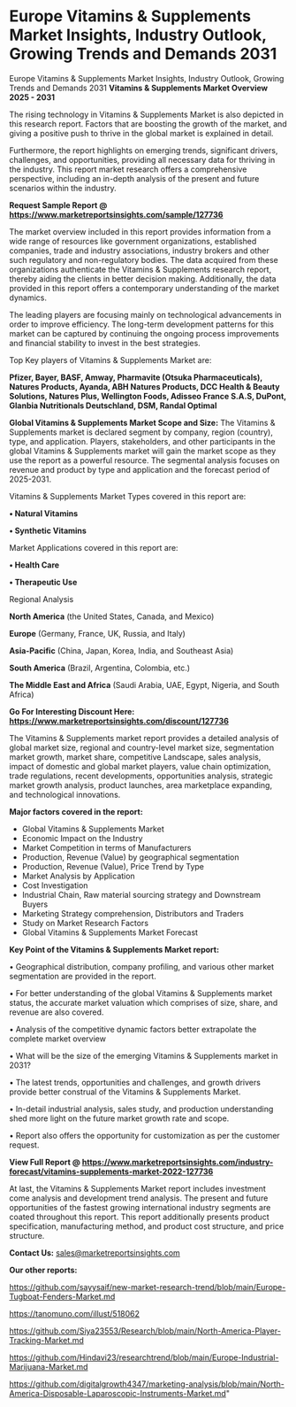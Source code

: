 # Europe Vitamins & Supplements Market Insights, Industry Outlook, Growing Trends and Demands 2031
Europe Vitamins & Supplements Market Insights, Industry Outlook, Growing Trends and Demands 2031
<Strong> Vitamins & Supplements Market Overview 2025 - 2031</strong>

The rising technology in Vitamins & Supplements Market is also depicted in this research report. Factors that are boosting the growth of the market, and giving a positive push to thrive in the global market is explained in detail.

Furthermore, the report highlights on emerging trends, significant drivers, challenges, and opportunities, providing all necessary data for thriving in the industry. This report market research offers a comprehensive perspective, including an in-depth analysis of the present and future scenarios within the industry.

<strong>Request Sample Report @ <a href=https://www.marketreportsinsights.com/sample/127736>https://www.marketreportsinsights.com/sample/127736</a></strong>

The market overview included in this report provides information from a wide range of resources like government organizations, established companies, trade and industry associations, industry brokers and other such regulatory and non-regulatory bodies. The data acquired from these organizations authenticate the Vitamins & Supplements research report, thereby aiding the clients in better decision making. Additionally, the data provided in this report offers a contemporary understanding of the market dynamics.

The leading players are focusing mainly on technological advancements in order to improve efficiency. The long-term development patterns for this market can be captured by continuing the ongoing process improvements and financial stability to invest in the best strategies.

Top Key players of Vitamins & Supplements Market are:

<strong>Pfizer, Bayer, BASF, Amway, Pharmavite (Otsuka Pharmaceuticals), Natures Products, Ayanda, ABH Natures Products, DCC Health & Beauty Solutions, Natures Plus, Wellington Foods, Adisseo France S.A.S, DuPont, Glanbia Nutritionals Deutschland, DSM, Randal Optimal</strong>

<strong><b>Global Vitamins & Supplements Market Scope and Size:</b></strong>
The Vitamins & Supplements market is declared segment by company, region (country), type, and application. Players, stakeholders, and other participants in the global Vitamins & Supplements market will gain the market scope as they use the report as a powerful resource. The segmental analysis focuses on revenue and product by type and application and the forecast period of 2025-2031.

Vitamins & Supplements Market Types covered in this report are:

<strong>• Natural Vitamins

• Synthetic Vitamins</strong>

Market Applications covered in this report are:

<strong>• Health Care

• Therapeutic Use</strong> 

Regional Analysis

<strong>North America</strong> (the United States, Canada, and Mexico)

<strong>Europe</strong> (Germany, France, UK, Russia, and Italy)

<strong>Asia-Pacific</strong> (China, Japan, Korea, India, and Southeast Asia)

<strong>South America</strong> (Brazil, Argentina, Colombia, etc.)

<strong>The Middle East and Africa</strong> (Saudi Arabia, UAE, Egypt, Nigeria, and South Africa)

<strong>Go For Interesting Discount Here: <a href=https://www.marketreportsinsights.com/discount/127736>https://www.marketreportsinsights.com/discount/127736</a></strong>

The Vitamins & Supplements market report provides a detailed analysis of global market size, regional and country-level market size, segmentation market growth, market share, competitive Landscape, sales analysis, impact of domestic and global market players, value chain optimization, trade regulations, recent developments, opportunities analysis, strategic market growth analysis, product launches, area marketplace expanding, and technological innovations.

<strong><b>Major factors covered in the report:</b></strong>
<ul>
  <li>Global Vitamins & Supplements Market </li>
  <li>Economic Impact on the Industry</li>
  <li>Market Competition in terms of Manufacturers</li>
  <li>Production, Revenue (Value) by geographical segmentation</li>
  <li>Production, Revenue (Value), Price Trend by Type</li>
  <li>Market Analysis by Application</li>
  <li>Cost Investigation</li>
  <li>Industrial Chain, Raw material sourcing strategy and Downstream Buyers</li>
  <li>Marketing Strategy comprehension, Distributors and Traders</li>
  <li>Study on Market Research Factors</li>
  <li>Global Vitamins & Supplements Market Forecast</li>
</ul>

<strong><b>Key Point of the Vitamins & Supplements Market report:</b></strong>

• Geographical distribution, company profiling, and various other market segmentation are provided in the report.

• For better understanding of the global Vitamins & Supplements market status, the accurate market valuation which comprises of size, share, and revenue are also covered.

• Analysis of the competitive dynamic factors better extrapolate the complete market overview

• What will be the size of the emerging Vitamins & Supplements market in 2031?

• The latest trends, opportunities and challenges, and growth drivers provide better construal of the Vitamins & Supplements Market.

• In-detail industrial analysis, sales study, and production understanding shed more light on the future market growth rate and scope.

• Report also offers the opportunity for customization as per the customer request.

<strong><b>View Full Report @ <a href=https://www.marketreportsinsights.com/industry-forecast/vitamins-supplements-market-2022-127736>https://www.marketreportsinsights.com/industry-forecast/vitamins-supplements-market-2022-127736</a></b></strong>


At last, the Vitamins & Supplements Market report includes investment come analysis and development trend analysis. The present and future opportunities of the fastest growing international industry segments are coated throughout this report. This report additionally presents product specification, manufacturing method, and product cost structure, and price structure.

<strong>Contact Us:</strong>
sales@marketreportsinsights.com

<strong>Our other reports:</strong>

<a href=https://github.com/sayysaif/new-market-research-trend/blob/main/Europe-Tugboat-Fenders-Market.md>https://github.com/sayysaif/new-market-research-trend/blob/main/Europe-Tugboat-Fenders-Market.md</a>

<a href=https://tanomuno.com/illust/518062>https://tanomuno.com/illust/518062</a>

<a href=https://github.com/Siya23553/Research/blob/main/North-America-Player-Tracking-Market.md>https://github.com/Siya23553/Research/blob/main/North-America-Player-Tracking-Market.md</a>

<a href=https://github.com/Hindavi23/researchtrend/blob/main/Europe-Industrial-Marijuana-Market.md>https://github.com/Hindavi23/researchtrend/blob/main/Europe-Industrial-Marijuana-Market.md</a>

<a href=https://github.com/digitalgrowth4347/marketing-analysis/blob/main/North-America-Disposable-Laparoscopic-Instruments-Market.md>https://github.com/digitalgrowth4347/marketing-analysis/blob/main/North-America-Disposable-Laparoscopic-Instruments-Market.md</a>"

